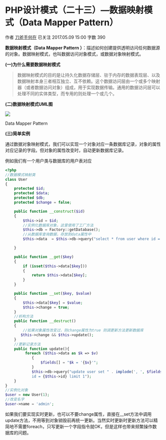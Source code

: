# PHP设计模式（二十三）—数据映射模式（Data Mapper Pattern）

作者  [刀斧手何在][0] 已关注 2017.05.09 15:00  字数 390  

**数据映射模式（Data Mapper Pattern ）**：描述如何创建提供透明访问任何数据源的对象。数据映射模式，也叫数据访问对象模式，或数据对象映射模式。

**(一)为什么需要数据映射模式**

> 数据映射模式的目的是让持久化数据存储层、驻于内存的数据表现层、以及数据映射本身三者相互独立、互不依赖。这个数据访问层由一个或多个映射器（或者数据访问对象）组成，用于实现数据传输。通用的数据访问层可以处理不同的实体类型，而专用的则处理一个或几个。

**(二)数据映射模式UML图**

![][1]



Data Mapper Pattern 

**(三)简单实例**

通过数据对象映射模式，我们可以实现一个对象对应一条数据库记录，对象的属性对应记录的字段。但对象的属性改变时，自动更新数据库记录。

例如我们有一个用户类与数据库的用户表对应

```php
<?php
//数据模式映射类
class User
{
    protected $id;
    protected $data;
    protected $db;
    protected $change = false;

    public function __construct($id)
    {   
        $this->id = $id;
        //实例化数据库对象，这里使用了工厂方法
        $this->db = Factory::getDatabase();
        //从数据库查询数据，存放到data属性中
        $this->data  = $this->db->query("select * from user where id = $id limit 1");

    }

    public function __get($key)
    {
        if (isset($this->data[$key]))
        {
            return $this->data[$key];
        }
    }

    public function __set($key, $value)
    {
        $this->data[$key] = $value;
        $this->change = true;
    }
    //析构方法
    public function __destruct()
    {
        //如果对象属性改变过，则change属性为true 则调更新方法更新数据库
       $this->change && $this->update();
    }
    //更新记录方法
    public function update(){
         foreach ($this->data as $k => $v)
            {
                $fields[] = "$k = '{$v}'";
            }
            $this->db->query("update user set " . implode(', ', $fields) . "where
            id = {$this->id} limit 1");
    }
}
//实例化对象
$user = new User(1);
//改变名字
$user->name = 'admin';
```


如果我们要实现实时更新，也可以不要change属性，直接在__set方法中调用update方法，不用等到对象销毁前再统一更新。当然实时更新时更新方法可以精简地不需要foreach，只写更新一个字段指令就OK，但是这样也带来频繁操作数据库的问题。

[0]: http://www.jianshu.com/u/29417b7766fe
[1]: ./img/5261067-97e8bf21415b5d2b.png